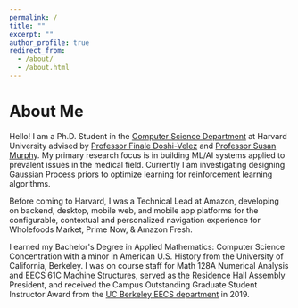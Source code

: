 ```yaml
---
permalink: /
title: ""
excerpt: ""
author_profile: true
redirect_from:
  - /about/
  - /about.html
---
```


# About Me
Hello! I am a Ph.D. Student in the [Computer Science Department](https://www.seas.harvard.edu/computer-science) at Harvard University advised by [Professor Finale Doshi-Velez](https://finale.seas.harvard.edu/) and [Professor Susan Murphy](http://people.seas.harvard.edu/~samurphy/). My primary research focus is in building ML/AI systems applied to prevalent issues in the medical field. Currently I am investigating designing Gaussian Process priors to optimize learning for reinforcement learning algorithms.

Before coming to Harvard, I was a Technical Lead at Amazon, developing on backend, desktop, mobile web, and mobile app platforms for the configurable, contextual and personalized navigation experience for Wholefoods Market, Prime Now, & Amazon Fresh.

I earned my Bachelor's Degree in Applied Mathematics: Computer Science Concentration with a minor in American U.S. History from the University of California, Berkeley. I was on course staff for Math 128A Numerical Analysis and EECS 61C Machine Structures, served as the Residence Hall Assembly President, and received the Campus Outstanding Graduate Student Instructor Award from the [UC Berkeley EECS department](https://eecs.berkeley.edu/) in 2019.

